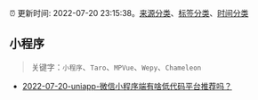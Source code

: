 :alarm_clock: 更新时间: 2022-07-20 23:15:38。[来源分类](../README.md)、[标签分类](../TAGS.md)、[时间分类](../TIMELINE.md)

## 小程序


> 关键字：`小程序`、`Taro`、`MPVue`、`Wepy`、`Chameleon`



- [2022-07-20-uniapp-微信小程序端有啥低代码平台推荐吗？](https://www.v2ex.com/t/867633) 